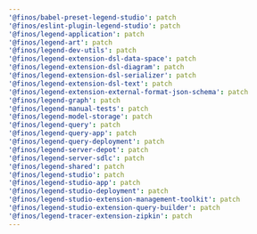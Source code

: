 ```yaml
---
'@finos/babel-preset-legend-studio': patch
'@finos/eslint-plugin-legend-studio': patch
'@finos/legend-application': patch
'@finos/legend-art': patch
'@finos/legend-dev-utils': patch
'@finos/legend-extension-dsl-data-space': patch
'@finos/legend-extension-dsl-diagram': patch
'@finos/legend-extension-dsl-serializer': patch
'@finos/legend-extension-dsl-text': patch
'@finos/legend-extension-external-format-json-schema': patch
'@finos/legend-graph': patch
'@finos/legend-manual-tests': patch
'@finos/legend-model-storage': patch
'@finos/legend-query': patch
'@finos/legend-query-app': patch
'@finos/legend-query-deployment': patch
'@finos/legend-server-depot': patch
'@finos/legend-server-sdlc': patch
'@finos/legend-shared': patch
'@finos/legend-studio': patch
'@finos/legend-studio-app': patch
'@finos/legend-studio-deployment': patch
'@finos/legend-studio-extension-management-toolkit': patch
'@finos/legend-studio-extension-query-builder': patch
'@finos/legend-tracer-extension-zipkin': patch
---
```

